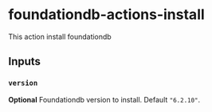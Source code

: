 # foundationdb-actions-install

This action install foundationdb

## Inputs

### `version`

**Optional** Foundationdb version to install. Default `"6.2.10"`.
